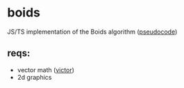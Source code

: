 # boids
JS/TS implementation of the Boids algorithm ([pseudocode](http://www.vergenet.net/~conrad/boids/pseudocode.html))

## reqs:
- vector math ([victor](https://www.npmjs.com/package/victor))
- 2d graphics
